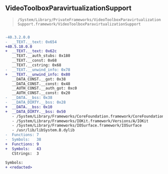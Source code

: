 ## VideoToolboxParavirtualizationSupport

> `/System/Library/PrivateFrameworks/VideoToolboxParavirtualizationSupport.framework/VideoToolboxParavirtualizationSupport`

```diff

-40.3.2.0.0
-  __TEXT.__text: 0x654
+40.5.10.0.0
+  __TEXT.__text: 0x62c
   __TEXT.__auth_stubs: 0x180
   __TEXT.__const: 0x68
   __TEXT.__cstring: 0x68
-  __TEXT.__unwind_info: 0x78
+  __TEXT.__unwind_info: 0x80
   __DATA_CONST.__got: 0x38
   __DATA_CONST.__const: 0x48
   __AUTH_CONST.__auth_got: 0xc0
   __AUTH_CONST.__const: 0x20
-  __DATA.__bss: 0x38
-  __DATA_DIRTY.__bss: 0x28
+  __DATA.__bss: 0x10
+  __DATA_DIRTY.__bss: 0x50
   - /System/Library/Frameworks/CoreFoundation.framework/CoreFoundation
   - /System/Library/Frameworks/IOKit.framework/Versions/A/IOKit
   - /System/Library/Frameworks/IOSurface.framework/IOSurface
   - /usr/lib/libSystem.B.dylib
-  Functions: 7
-  Symbols:   38
+  Functions: 9
+  Symbols:   43
   CStrings:  3
 
Symbols:
+ <redacted>

```
